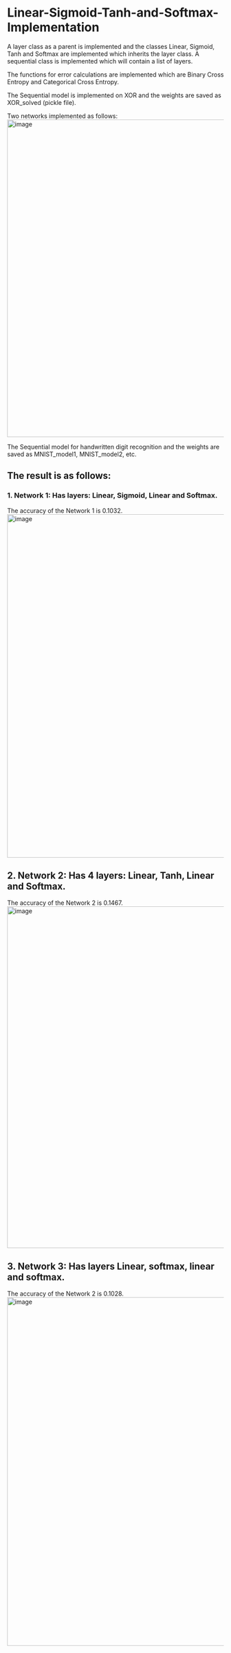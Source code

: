 # Linear-Sigmoid-Tanh-and-Softmax-Implementation

A layer class as a parent is implemented and the classes Linear, Sigmoid, Tanh and Softmax are implemented which inherits the layer class. A sequential class is implemented which will contain a list of layers.

The functions for error calculations are implemented which are Binary Cross Entropy and Categorical Cross Entropy.

The Sequential model is implemented on XOR and the weights are saved as XOR_solved (pickle file). 

Two networks implemented as follows:
<img width="736" alt="image" src="https://github.com/aakash-mahindreker/Linear-Sigmoid-Tanh-and-Softmax-Implementation/assets/70765660/d7762bca-e144-49df-983c-c5cd6fa58a1b">

The Sequential model for handwritten digit recognition and the weights are saved as MNIST_model1, MNIST_model2, etc. 

## The result is as follows:

### 1. Network 1: Has layers: Linear, Sigmoid, Linear and Softmax. 

The accuracy of the Network 1 is 0.1032.
<img width="796" alt="image" src="https://github.com/aakash-mahindreker/Linear-Sigmoid-Tanh-and-Softmax-Implementation/assets/70765660/3371c643-1e65-4921-99df-28a8bb6985c1">

## 2. Network 2: Has 4 layers: Linear, Tanh, Linear and Softmax. 

The accuracy of the Network 2 is 0.1467.
<img width="792" alt="image" src="https://github.com/aakash-mahindreker/Linear-Sigmoid-Tanh-and-Softmax-Implementation/assets/70765660/2ed51dd3-f522-4a7e-a620-1361899548f3">

## 3. Network 3: Has layers Linear, softmax, linear and softmax. 

The accuracy of the Network 2 is 0.1028.
<img width="808" alt="image" src="https://github.com/aakash-mahindreker/Linear-Sigmoid-Tanh-and-Softmax-Implementation/assets/70765660/12f2a50c-da7c-4bfb-b692-102c90d14e41">
